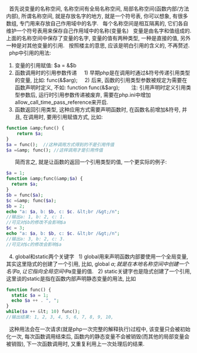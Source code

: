  
首先说变量的名称空间, 名称空间有全局名称空间, 局部名称空间(函数内部/方法内部), 所谓名称空间, 就是存放名字的地方, 就是一个符号表, 你可以想象, 有很多数组, 专门用来存放自己作用域中的名字.
 
每个名称空间是相互隔离的, 它们各自维护一个符号表用来保存自己作用域中的名称(变量名)
 
变量是由名字和值组成的. 上面的名称空间中保存了变量的名字, 变量的值有两种类型, 一种是直接的值, 另外一种是对其他变量的引用.
 
按照楼主的意思, 应该是明白引用的含义的, 不再赘述.
 
php中引用的用法:
1. 变量的引用赋值: $a = &$b
2. 函数调用时的引用参数传递
    1) 早期php是在调用时通过&符号传递引用类型的变量, 比如: func(&$arg);
    2) 后来, 函数的引用类型参数被规定为需要在函数声明时定义, 不如: function func(&$arg);
       注: 引用声明时定义引用类型参数后, 运行时引用参数传递被废弃, 需要在php.ini中增加allow_call_time_pass_reference来开启.
3. 函数返回引用类型, 这种应用方式需要声明函数时, 在函数名前增加&符号, 并且, 在调用时, 要用引用赋值方式, 比如:

```php
function &amp;func() {
    return $a;
}
$a = func();  //这种调用方式得到的不是引用传值
$a =&amp; func(); //这样调用才是引用传值
```
 
    简而言之, 就是让函数的返回一个引用类型的值, 一个更实际的例子:

```php
$a = 1;
function &amp;func(&amp;$a) {
  return $a;
}
$b = func($a);
$c =&amp; func($a);
$b = 2;
echo "a: $a, b: $b, c: $c. &lt;br /&gt;/n";
//输出a: 1, b: 2, c: 1.
//可见对$b的修改不会影响$a
$c = 3;
echo "a: $a, b: $b, c: $c. &lt;br /&gt;/n";
//输出a: 3, b: 2, c: 3.
//可见对$c的修改会影响$a
```
 
4. global和static两个关键字
  1) global用来声明函数内部要使用一个全局变量, 其实这里隐式的创建了一个引用, 比如, global $a;就是在本地名称空间中创建一个名字a, 让它指向全局空间中$a变量的值.
  2) static关键字也是隐式创建了一个引用, 这里谈的static是指在函数内部声明静态变量的用法, 比如

```php
function func() {
  static $a = 1;
  echo $a ++ . ", ";
}
while($a ++ &lt; 10) func();
//输出结果: 1, 2, 3, 4, 5, 6, 7, 8, 9, 10,
```
 
这种用法会在一次请求(就是php一次完整的解释执行)过程中, 该变量只会被初始化一次, 每次函数调用结束后, 函数内的静态变量不会被销毁(而其他的局部变量会被销毁), 下一次函数调用时, 又重复利用上一次处理后的结果.
 
